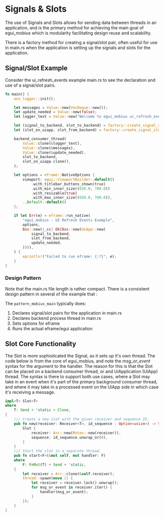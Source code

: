 # Signals & Slots 

The use of Signals and Slots allows for sending data between threads in an
application, and is the primary method for achieving the main goal of egui_mobius
which is modularity facilitating design reuse and scalability. 

There is a
factory method for creating a signal/slot pair, often useful for use in main.rs
when the application is setting up the signals and slots for the application. 


## Signal/Slot Example 
Consider the ui_refresh_events example main.rs to see the declaration and use
of a signal/slot pairs.  

```rust
fn main() {
    env_logger::init();

    let messages = Value::new(VecDeque::new());
    let update_needed = Value::new(false);
    let logger_text = Value::new("Welcome to egui_mobius ui_refresh_events example ....\n".to_string());

    let (signal_to_backend, slot_to_backend) = factory::create_signal_slot::<EventType>(1);
    let (slot_on_uiapp, slot_from_backend) = factory::create_signal_slot::<ProcessedType>(1);

    backend_consumer_thread(
        Value::clone(&logger_text),
        Value::clone(&messages),
        Value::clone(&update_needed),
        slot_to_backend,
        slot_on_uiapp.clone(),
    );

    let options = eframe::NativeOptions {
        viewport: egui::ViewportBuilder::default()
            .with_titlebar_buttons_shown(true)
            .with_min_inner_size((650.0, 700.0))
            .with_resizable(true)
            .with_max_inner_size((650.0, 700.0)),
        ..Default::default()
    };

    if let Err(e) = eframe::run_native(
        "egui_mobius - UI Refresh Events Example",
        options,
        Box::new(|_cc| Ok(Box::new(UiApp::new(
            signal_to_backend,
            slot_from_backend,
            update_needed,
        )))),
    ) {
        eprintln!("Failed to run eframe: {:?}", e);
    }
}
```

### Design Pattern 
Note that the main.rs file length is rather compact. There is a consistent
design pattern in several of the example that : 

The `pattern_mobius_main` typically does:
1. Declares signal/slot pairs for the application in main.rs
2. Declares backend process thread in main.rs
3. Sets options for eframe
4. Runs the actual eframe/egui application


## Slot Core Functionality

The Slot is more sophisticated the Signal, as it sets up it's own thread. The
code below is from the core of egui_mobius, and note the *msg_or_event* syntax
for the argument to the handler. The reason for this is that the Slot can be 
placed on a backend consumer thread, or and UiApplication (UiApp) thread. The
syntax is there to support both use cases, where a Slot may take in an event 
when it's part of the primary background consumer thread, and where it may take
in a processed event on the UiApp side in which case it's receiving a message. 

```rust
impl<T> Slot<T>
where
    T: Send + 'static + Clone,
{
    /// Create a new slot with the given receiver and sequence ID.
    pub fn new(receiver: Receiver<T>, id_sequence : Option<usize>) -> Self {
        Slot {
            receiver: Arc::new(Mutex::new(receiver)),
            sequence: id_sequence.unwrap_or(0),
        }
    }
    /// Start the slot in a separate thread.
    pub fn start<F>(&mut self, mut handler: F)
    where
        F: FnMut(T) + Send + 'static,
    {
        let receiver = Arc::clone(&self.receiver);
        thread::spawn(move || {
            let receiver = receiver.lock().unwrap();
            for msg_or_event in receiver.iter() {
                handler(msg_or_event);
            }
        });
    }
}
```